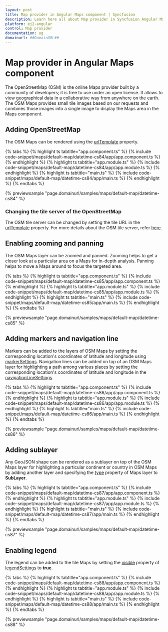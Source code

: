 ```yaml
---
layout: post
title: Map provider in Angular Maps component | Syncfusion
description: Learn here all about Map provider in Syncfusion Angular Maps component of Syncfusion Essential JS 2 and more.
platform: ej2-angular
control: Map provider 
documentation: ug
domainurl: ##DomainURL##
---
```


# Map provider in Angular Maps component

The OpenStreetMap (OSM) is the online Maps provider built by a community of developers; it is free to use under an open license. It allows to view geographical data in a collaborative way from anywhere on the earth. The OSM Maps provides small tile images based on our requests and combines those images into a single image to display the Maps area in the Maps component.

## Adding OpenStreetMap

The OSM Maps can be rendered using the [urlTemplate](https://ej2.syncfusion.com/angular/documentation/api/maps/layerSettingsModel/#urltemplate) property.

{% tabs %}
{% highlight ts tabtitle="app.component.ts" %}
{% include code-snippet/maps/default-map/datetime-cs84/app/app.component.ts %}
{% endhighlight %}
{% highlight ts tabtitle="app.module.ts" %}
{% include code-snippet/maps/default-map/datetime-cs84/app/app.module.ts %}
{% endhighlight %}
{% highlight ts tabtitle="main.ts" %}
{% include code-snippet/maps/default-map/datetime-cs84/app/main.ts %}
{% endhighlight %}
{% endtabs %}
  
{% previewsample "page.domainurl/samples/maps/default-map/datetime-cs84" %}

### Changing the tile server of the OpenStreetMap

The OSM tile server can be changed by setting the tile URL in the [urlTemplate](https://ej2.syncfusion.com/angular/documentation/api/maps/layerSettingsModel/#urltemplate) property. For more details about the OSM tile server, refer [here](https://wiki.openstreetmap.org/wiki/Tiles).

## Enabling zooming and panning

The OSM Maps layer can be zoomed and panned. Zooming helps to get a closer look at a particular area on a Maps for in-depth analysis. Panning helps to move a Maps around to focus the targeted area.

{% tabs %}
{% highlight ts tabtitle="app.component.ts" %}
{% include code-snippet/maps/default-map/datetime-cs85/app/app.component.ts %}
{% endhighlight %}
{% highlight ts tabtitle="app.module.ts" %}
{% include code-snippet/maps/default-map/datetime-cs85/app/app.module.ts %}
{% endhighlight %}
{% highlight ts tabtitle="main.ts" %}
{% include code-snippet/maps/default-map/datetime-cs85/app/main.ts %}
{% endhighlight %}
{% endtabs %}
  
{% previewsample "page.domainurl/samples/maps/default-map/datetime-cs85" %}

## Adding markers and navigation line

Markers can be added to the layers of OSM Maps by setting the corresponding location's coordinates of latitude and longitude using [markerSettings](https://ej2.syncfusion.com/angular/documentation/api/maps/layerSettingsModel/#markersettings). Navigation lines can be added on top of an OSM Maps layer for highlighting a path among various places by setting the corresponding location's coordinates of latitude and longitude in the [navigationLineSettings](https://ej2.syncfusion.com/angular/documentation/api/maps/layerSettingsModel/#navigationlinesettings).

{% tabs %}
{% highlight ts tabtitle="app.component.ts" %}
{% include code-snippet/maps/default-map/datetime-cs86/app/app.component.ts %}
{% endhighlight %}
{% highlight ts tabtitle="app.module.ts" %}
{% include code-snippet/maps/default-map/datetime-cs86/app/app.module.ts %}
{% endhighlight %}
{% highlight ts tabtitle="main.ts" %}
{% include code-snippet/maps/default-map/datetime-cs86/app/main.ts %}
{% endhighlight %}
{% endtabs %}
  
{% previewsample "page.domainurl/samples/maps/default-map/datetime-cs86" %}

## Adding sublayer

Any GeoJSON shape can be rendered as a sublayer on top of the OSM Maps layer for highlighting a particular continent or country in OSM Maps by adding another layer and specifying the [type](https://ej2.syncfusion.com/angular/documentation/api/maps/layerSettingsModel/#type) property of Maps layer to **SubLayer**.

{% tabs %}
{% highlight ts tabtitle="app.component.ts" %}
{% include code-snippet/maps/default-map/datetime-cs87/app/app.component.ts %}
{% endhighlight %}
{% highlight ts tabtitle="app.module.ts" %}
{% include code-snippet/maps/default-map/datetime-cs87/app/app.module.ts %}
{% endhighlight %}
{% highlight ts tabtitle="main.ts" %}
{% include code-snippet/maps/default-map/datetime-cs87/app/main.ts %}
{% endhighlight %}
{% endtabs %}
  
{% previewsample "page.domainurl/samples/maps/default-map/datetime-cs87" %}

## Enabling legend

The legend can be added to the tile Maps by setting the [visible](https://ej2.syncfusion.com/angular/documentation/api/maps/legendSettingsModel/#visible) property of [legendSettings](https://ej2.syncfusion.com/angular/documentation/api/maps/legendSettingsModel) to **true**.

{% tabs %}
{% highlight ts tabtitle="app.component.ts" %}
{% include code-snippet/maps/default-map/datetime-cs88/app/app.component.ts %}
{% endhighlight %}
{% highlight ts tabtitle="app.module.ts" %}
{% include code-snippet/maps/default-map/datetime-cs88/app/app.module.ts %}
{% endhighlight %}
{% highlight ts tabtitle="main.ts" %}
{% include code-snippet/maps/default-map/datetime-cs88/app/main.ts %}
{% endhighlight %}
{% endtabs %}
  
{% previewsample "page.domainurl/samples/maps/default-map/datetime-cs88" %}